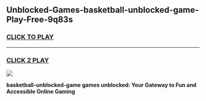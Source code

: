 
## Unblocked-Games-basketball-unblocked-game-Play-Free-9q83s
<h3>
<a href="https://premium76.site?title=basketball-unblocked-game&ref=19M">CLICK TO PLAY</a></h3>
<hr>

<h3>
<a href="https://premium76.site?title=basketball-unblocked-game&ref=19M">CLICK 2 PLAY</a>
  
</h3>

<a href="https://premium76.site?title=basketball-unblocked-game&ref=19M"><img src="https://clearcache.store/games.png"></a>


**basketball-unblocked-game games unblocked: Your Gateway to Fun and Accessible Online Gaming**
